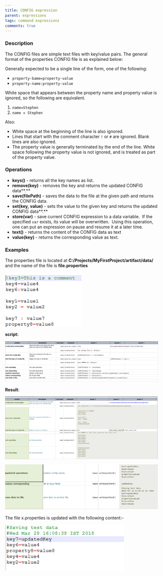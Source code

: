 ```yaml
---
title: CONFIG expression
parent: expressions
tags: command expressions
comments: true
---
```



### Description
The CONFIG files are simple text files with key/value pairs. The general format of the properties CONFIG file is as 
explained below:

Generally expected to be a single line of the form, one of the following:<br/>
- `property-bame=property-value`
- `property-name:property-value`

White space that appears between the property name and property value is ignored, so the following are equivalent.
1. `name=Stephen`
2. `name = Stephen`

Also:<br/>
- White space at the beginning of the line is also ignored.
- Lines that start with the comment character `!` or `#` are ignored. Blank lines are also ignored.
- The property value is generally terminated by the end of the line. White space following the property value is not 
  ignored, and is treated as part of the property value.
  
### Operations

* **keys()** \- returns all the key names as list.
* **remove(key)** \- removes the key and returns the updated CONFIG data**.**
* **save(filePath)** \- saves the data to the file at the given path and returns the CONFIG data.
* **set(key, value)** \- sets the value to the given key and returns the updated CONFIG data**.**
* **store(var)** \- save current CONFIG expression to a data variable.  If the specified `var` exists, its value will be overwritten.  Using this operation, one can put an expression on pause and resume it at a later time.
* **text()** \- returns the content of the CONFIG data as text
* **value(key)** - returns the corresponding value as text.

### Examples

The properties file is located at **C:/Projects/MyFirstProject/artifact/data/** and the name of the file is **file.properties**

![](image/CONFIGexpression_01.png)

**script:**

![](image/CONFIGexpression_02.png)

**Result**:

![](image/CONFIGexpression_03.png)

![](image/CONFIGexpression_04.png)

The file x.properties is updated with the following content:-

![](image/CONFIGexpression_05.png)
